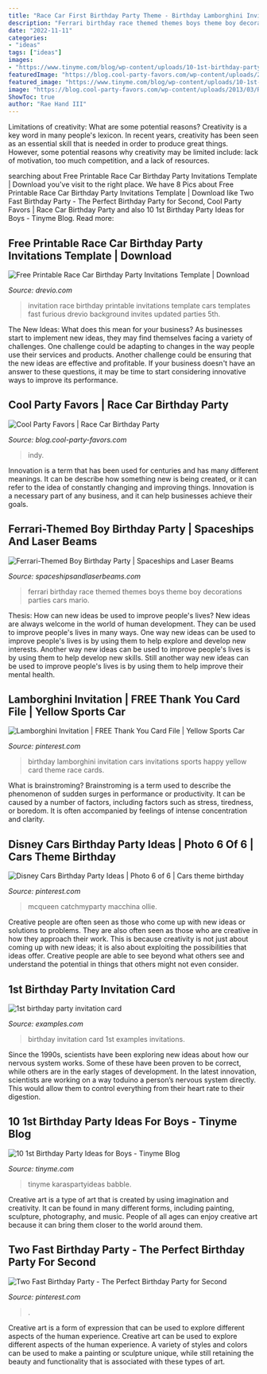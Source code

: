 ```yaml
---
title: "Race Car First Birthday Party Theme - Birthday Lamborghini Invitation Cars Invitations Sports Happy Yellow Card Theme Race Cards"
description: "Ferrari birthday race themed themes boys theme boy decorations parties cars mario"
date: "2022-11-11"
categories:
- "ideas"
tags: ["ideas"]
images:
- "https://www.tinyme.com/blog/wp-content/uploads/10-1st-birthday-party-ideas-for-boys/10-1st-Birthday-Party-Ideas-for-Boys-9.jpg"
featuredImage: "https://blog.cool-party-favors.com/wp-content/uploads/2013/03/Race-Car-Party-Ideas.jpg"
featured_image: "https://www.tinyme.com/blog/wp-content/uploads/10-1st-birthday-party-ideas-for-boys/10-1st-Birthday-Party-Ideas-for-Boys-9.jpg"
image: "https://blog.cool-party-favors.com/wp-content/uploads/2013/03/Race-Car-Party-Ideas.jpg"
ShowToc: true
author: "Rae Hand III"
---
```



Limitations of creativity: What are some potential reasons?
Creativity is a key word in many people's lexicon. In recent years, creativity has been seen as an essential skill that is needed in order to produce great things. However, some potential reasons why creativity may be limited include: lack of motivation, too much competition, and a lack of resources.

	

		
searching about Free Printable Race Car Birthday Party Invitations Template | Download you've visit to the right place. We have 8 Pics about Free Printable Race Car Birthday Party Invitations Template | Download like Two Fast Birthday Party - The Perfect Birthday Party for Second, Cool Party Favors | Race Car Birthday Party and also 10 1st Birthday Party Ideas for Boys - Tinyme Blog. Read more:
		
    
## Free Printable Race Car Birthday Party Invitations Template | Download

<img loading=lazy src="https://www.drevio.com/wp-content/uploads/2015/11/FREE-Printable-Race-Car-Invitation-Template-Circuit-Design.jpg" onerror="this.onerror=null;this.src='https://tse3.mm.bing.net/th?id=OIP.92FpZfKOhxdaWJgQLnhWEwHaFS&amp;pid=15.1';" alt="Free Printable Race Car Birthday Party Invitations Template | Download">

_Source: drevio.com_

>invitation race birthday printable invitations template cars templates fast furious drevio background invites updated parties 5th. 

	

The New Ideas: What does this mean for your business?
As businesses start to implement new ideas, they may find themselves facing a variety of challenges. One challenge could be adapting to changes in the way people use their services and products. Another challenge could be ensuring that the new ideas are effective and profitable. If your business doesn't have an answer to these questions, it may be time to start considering innovative ways to improve its performance.

    
## Cool Party Favors | Race Car Birthday Party

<img loading=lazy src="https://blog.cool-party-favors.com/wp-content/uploads/2013/03/Race-Car-Party-Ideas.jpg" onerror="this.onerror=null;this.src='https://tse4.mm.bing.net/th?id=OIP.xZvYFqDCZOnW8H9PmKnoBAHaE6&amp;pid=15.1';" alt="Cool Party Favors | Race Car Birthday Party">

_Source: blog.cool-party-favors.com_

>indy. 

	

Innovation is a term that has been used for centuries and has many different meanings. It can be describe how something new is being created, or it can refer to the idea of constantly changing and improving things. Innovation is a necessary part of any business, and it can help businesses achieve their goals.

    
## Ferrari-Themed Boy Birthday Party | Spaceships And Laser Beams

<img loading=lazy src="http://spaceshipsandlaserbeams.com/wp-content/uploads/2015/09/ferrari-birthday-party-ideas.jpg.jpg" onerror="this.onerror=null;this.src='https://tse2.mm.bing.net/th?id=OIP.wpUKmL62sRj3QnUxGkxVTgHaLH&amp;pid=15.1';" alt="Ferrari-Themed Boy Birthday Party | Spaceships and Laser Beams">

_Source: spaceshipsandlaserbeams.com_

>ferrari birthday race themed themes boys theme boy decorations parties cars mario. 

	

Thesis: How can new ideas be used to improve people's lives?
New ideas are always welcome in the world of human development. They can be used to improve people's lives in many ways. One way new ideas can be used to improve people's lives is by using them to help explore and develop new interests. Another way new ideas can be used to improve people's lives is by using them to help develop new skills. Still another way new ideas can be used to improve people's lives is by using them to help improve their mental health.

    
## Lamborghini Invitation | FREE Thank You Card File | Yellow Sports Car

<img loading=lazy src="https://i.pinimg.com/736x/2f/71/3e/2f713e5286f3126c8ea7c06da281ee33.jpg" onerror="this.onerror=null;this.src='https://tse1.mm.bing.net/th?id=OIP.Xgs8U6pz8BKbhVnEsS78dQAAAA&amp;pid=15.1';" alt="Lamborghini Invitation | FREE Thank You Card File | Yellow Sports Car">

_Source: pinterest.com_

>birthday lamborghini invitation cars invitations sports happy yellow card theme race cards. 

	

What is brainstroming?
Brainstroming is a term used to describe the phenomenon of sudden surges in performance or productivity. It can be caused by a number of factors, including factors such as stress, tiredness, or boredom. It is often accompanied by feelings of intense concentration and clarity.

    
## Disney Cars Birthday Party Ideas | Photo 6 Of 6 | Cars Theme Birthday

<img loading=lazy src="https://i.pinimg.com/736x/7d/97/7e/7d977ead1e960743e57ec16998ea5ca1.jpg" onerror="this.onerror=null;this.src='https://tse1.mm.bing.net/th?id=OIP.OZCkwfWvzD4EWyZzotZe-wHaIT&amp;pid=15.1';" alt="Disney Cars Birthday Party Ideas | Photo 6 of 6 | Cars theme birthday">

_Source: pinterest.com_

>mcqueen catchmyparty macchina ollie. 

	

Creative people are often seen as those who come up with new ideas or solutions to problems. They are also often seen as those who are creative in how they approach their work. This is because creativity is not just about coming up with new ideas; it is also about exploiting the possibilities that ideas offer. Creative people are able to see beyond what others see and understand the potential in things that others might not even consider.

    
## 1st Birthday Party Invitation Card

<img loading=lazy src="https://images.examples.com/wp-content/uploads/2017/11/1st-Birthday-Party-Invitation-Card.jpg" onerror="this.onerror=null;this.src='https://tse2.mm.bing.net/th?id=OIP.WFJPCXthHIdAomOvh2F2kgHaHY&amp;pid=15.1';" alt="1st birthday party invitation card">

_Source: examples.com_

>birthday invitation card 1st examples invitations. 

	

Since the 1990s, scientists have been exploring new ideas about how our nervous system works. Some of these have been proven to be correct, while others are in the early stages of development. In the latest innovation, scientists are working on a way toduino a person’s nervous system directly. This would allow them to control everything from their heart rate to their digestion.

    
## 10 1st Birthday Party Ideas For Boys - Tinyme Blog

<img loading=lazy src="https://www.tinyme.com/blog/wp-content/uploads/10-1st-birthday-party-ideas-for-boys/10-1st-Birthday-Party-Ideas-for-Boys-9.jpg" onerror="this.onerror=null;this.src='https://tse1.mm.bing.net/th?id=OIP.u_a_8h5DWQmtcYzZcz4LrgHaLH&amp;pid=15.1';" alt="10 1st Birthday Party Ideas for Boys - Tinyme Blog">

_Source: tinyme.com_

>tinyme karaspartyideas babble. 

	

Creative art is a type of art that is created by using imagination and creativity. It can be found in many different forms, including painting, sculpture, photography, and music. People of all ages can enjoy creative art because it can bring them closer to the world around them.

    
## Two Fast Birthday Party - The Perfect Birthday Party For Second

<img loading=lazy src="https://i.pinimg.com/736x/ae/c5/47/aec54730b78c425ba2f0c3239e70aca4.jpg" onerror="this.onerror=null;this.src='https://tse3.mm.bing.net/th?id=OIP.kUXlOw3dVFSh3PBVvud-aAHaJQ&amp;pid=15.1';" alt="Two Fast Birthday Party - The Perfect Birthday Party for Second">

_Source: pinterest.com_

>. 

	

Creative art is a form of expression that can be used to explore different aspects of the human experience.
Creative art can be used to explore different aspects of the human experience. A variety of styles and colors can be used to make a painting or sculpture unique, while still retaining the beauty and functionality that is associated with these types of art.

